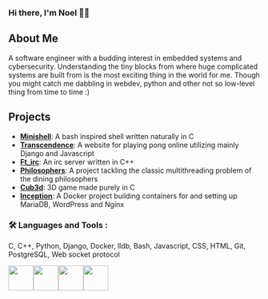 ### Hi there, I'm Noel 🦕👋

## About Me
A software engineer with a budding interest in embedded systems and cybersecurity. Understanding the tiny blocks from where huge complicated systems are built from is the most exciting thing in the world for me. Though you might catch me dabbling in webdev, python and other not so low-level thing from time to time :)

## Projects

- [**Minishell**](https://github.com/Rubidium7/minishell): A bash inspired shell written naturally in C
- [**Transcendence**](https://github.com/flowerbuddies/transcendence): A website for playing pong online utilizing mainly Django and Javascript
- [**Ft_irc**](https://github.com/Rubidium7/ft_irc): An irc server written in C++
- [**Philosophers**](https://github.com/Rubidium7/philosophers): A project tackling the classic multithreading problem of the dining philosophers
- [**Cub3d**](https://github.com/affmde/42-cub3d): 3D game made purely in C
- [**Inception**](https://github.com/Rubidium7/inception): A Docker project building containers for and setting up MariaDB, WordPress and Nginx

### :hammer_and_wrench: Languages and Tools :
C, C++, Python, Django, Docker, lldb, Bash, Javascript, CSS,
HTML, Git, PostgreSQL, Web socket protocol

<img height=50 src="https://cdn.jsdelivr.net/gh/devicons/devicon/icons/c/c-original.svg"/><img height=50 src="https://cdn.jsdelivr.net/gh/devicons/devicon/icons/cplusplus/cplusplus-original.svg"/><img height=50 src="https://skillicons.dev/icons?i=docker"/><img height=50 src="https://skillicons.dev/icons?i=bash,linux,git,django,python,js,html,css"/><img height=50/>
